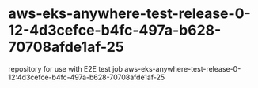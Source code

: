 # aws-eks-anywhere-test-release-0-12-4d3cefce-b4fc-497a-b628-70708afde1af-25
repository for use with E2E test job aws-eks-anywhere-test-release-0-12:4d3cefce-b4fc-497a-b628-70708afde1af-25
